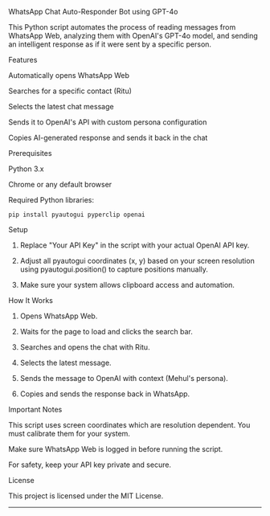 WhatsApp Chat Auto-Responder Bot using GPT-4o

This Python script automates the process of reading messages from WhatsApp Web, analyzing them with OpenAI's GPT-4o model, and sending an intelligent response as if it were sent by a specific person.

Features

Automatically opens WhatsApp Web

Searches for a specific contact (Ritu)

Selects the latest chat message

Sends it to OpenAI's API with custom persona configuration

Copies AI-generated response and sends it back in the chat


Prerequisites

Python 3.x

Chrome or any default browser

Required Python libraries:
```
pip install pyautogui pyperclip openai

```
Setup

1. Replace "Your API Key" in the script with your actual OpenAI API key.


2. Adjust all pyautogui coordinates (x, y) based on your screen resolution using pyautogui.position() to capture positions manually.


3. Make sure your system allows clipboard access and automation.



How It Works

1. Opens WhatsApp Web.


2. Waits for the page to load and clicks the search bar.


3. Searches and opens the chat with Ritu.


4. Selects the latest message.


5. Sends the message to OpenAI with context (Mehul's persona).


6. Copies and sends the response back in WhatsApp.



Important Notes

This script uses screen coordinates which are resolution dependent. You must calibrate them for your system.

Make sure WhatsApp Web is logged in before running the script.

For safety, keep your API key private and secure.


License

This project is licensed under the MIT License.


---
